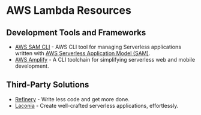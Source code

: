 # AWS Lambda Resources

## Development Tools and Frameworks

* [AWS SAM CLI](https://github.com/awslabs/aws-sam-cli) - AWS CLI tool for managing Serverless applications written with [AWS Serverless Application Model (SAM)](https://github.com/awslabs/serverless-application-model).
* [AWS Amplify](https://aws-amplify.github.io/) - A CLI toolchain for simplifying serverless web and mobile development.

## Third-Party Solutions

* [Refinery](https://www.refinery.io/) - Write less code and get more done.
* [Laconia](https://laconiajs.io/) - Create well-crafted serverless applications, effortlessly.
